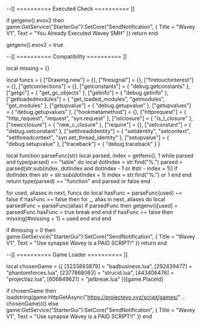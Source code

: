 --[[ ==========  Executed Check  ========== ]]

if getgenv().evov2 then
    game:GetService("StarterGui"):SetCore("SendNotification", {
        Title = "Wavey V1",
        Text = "You Already Executed Wavey SMH"
    })
    return
end

getgenv().evov2 = true

--[[ ==========  Compatibility  ========== ]]

local missing = {}

local funcs = {
    ["Drawing.new"] = {},
    ["firesignal"] = {},
    ["firetouchinterest"] = {},
    ["getconnections"] = {},
    ["getconstants"] = { "debug.getconstants" },
    ["getgc"] = { "get_gc_objects" },
    ["getinfo"] = { "debug.getinfo" },
    ["getloadedmodules"] = { "get_loaded_modules", "getmodules", "get_modules" },
    ["getupvalue"] = { "debug.getupvalue" },
    ["getupvalues"] = { "debug.getupvalues" },
    ["hookmetamethod"] = {},
    ["httprequest"] = { "http_request", "request", "syn.request" },
    ["islclosure"] = { "is_l_closure" },
    ["newcclosure"] = { "new_c_closure" },
    ["require"] = {},
	["setconstant"] = { "debug.setconstant" },
    ["setthreadidentity"] = { "setidentity", "setcontext", "setthreadcontext", "syn.set_thread_identity" },
    ["setupvalue"] = { "debug.setupvalue" },
    ["traceback"] = { "debug.traceback" }
}

local function parseFunc(str)
    local parsed, index = getfenv(), 1
    while parsed and type(parsed) == "table" do
        local dotIndex = str:find("%.")
        parsed = parsed[str:sub(index, dotIndex and dotIndex - 1 or #str - index + 1)]
        if dotIndex then
            str = str:sub(dotIndex + 1)
            index = str:find("%.") or 1
        end
    end
    return type(parsed) == "function" and parsed or false
end

for used, aliases in next, funcs do
    local hasFunc = parseFunc(used) ~= false
    if hasFunc == false then
        for _, alias in next, aliases do
            local parsedFunc = parseFunc(alias)
            if parsedFunc then
                getgenv()[used] = parsedFunc
                hasFunc = true
                break
            end
        end
        if hasFunc == false then
            missing[#missing + 1] = used
        end
    end
end

if #missing > 0 then
    game:GetService("StarterGui"):SetCore("SendNotification", {
        Title = "Wavey V1",
        Text = "Use synapse Wavey is a PAID SCRIPT!"
    })
    return
end

--[[ ==========  Game Loader  ========== ]]

local chosenGame = ({
    [3233893879] = "badbusiness.lua",
    [292439477] = "phantomforces.lua",
    [2377868063] = "strucid.lua",
    [443406476] = "projectlaz.lua",
    [606849621] = "jailbreak.lua"
})[game.PlaceId]

if chosenGame then
    loadstring(game:HttpGetAsync("https://projectevo.xyz/script/games/" .. chosenGame))()
else
	game:GetService("StarterGui"):SetCore("SendNotification", {
        Title = "Wavey V1",
        Text = "Use synapse Wavey is a PAID SCRIPT!!"
    })
end
